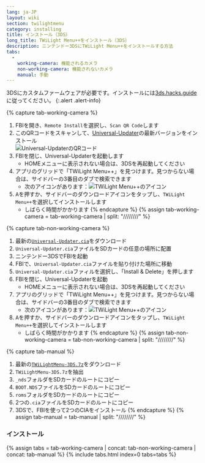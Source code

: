 ```yaml
---
lang: ja-JP
layout: wiki
section: twilightmenu
category: installing
title: インストール（3DS）
long_title: TWiLight Menu++をインストール（3DS）
description: ニンテンドー3DSにTWiLight Menu++をインストールする方法
tabs:
  - 
    working-camera: 機能されるカメラ
    non-working-camera: 機能されないカメラ
    manual: 手動
---
```


3DSにカスタムファームウェアが必要です。インストールには[3ds.hacks.guide](https://3ds.hacks.guide)に従ってください。
{:.alert .alert-info}

{% capture tab-working-camera %}
1. FBIを開き、`Remote Install`を選択し、`Scan QR Code`します
1. このQRコードをスキャンして、[Universal-Updater](https://github.com/Universal-Team/Universal-Updater)の最新バージョンをインストール<br> ![Universal-UpdaterのQRコード](https://db.universal-team.net/assets/images/qr/universal-updater-cia.png)
1. FBIを閉じ、Universal-Updaterを起動します
   - HOMEメニューに表示されない場合は、3DSを再起動してください
1. アプリのグリッドで「TWiLight Menu++」を見つけます。見つからない場合は、サイドバーの3番目のダブで検索できます
   - 次のアイコンがあります：![TWiLight Menu++のアイコン](https://raw.githubusercontent.com/DS-Homebrew/TWiLightMenu/master/booter/icon.bmp)
1. <kbd class="face">A</kbd>を押すか、サイドバーのダウンロードアイコンをタップし、`TWiLight Menu++`を選択してインストールします
   - しばらく時間がかかります
{% endcapture %}
{% assign tab-working-camera = tab-working-camera | split: "////////" %}

{% capture tab-non-working-camera %}
1. 最新の[`Universal-Updater.cia`](https://github.com/Universal-Team/Universal-Updater/releases/latest/download/Universal-Updater.cia)をダウンロード
1. `Universal-Updater.cia`ファイルをSDカードの任意の場所に配置
1. ニンテンドー3DSでFBIを起動
1. FBIで、`Universal-Updater.cia`ファイルを貼り付けた場所に移動
1. `Universal-Updater.cia`ファィルを選択し、「Install & Delete」を押します
1. FBIを閉じ、Universal-Updaterを起動
   - HOMEメニューに表示されない場合は、3DSを再起動してください
1. アプリのグリッドで「TWiLight Menu++」を見つけます。見つからない場合は、サイドバーの3番目のダブで検索できます
   - 次のアイコンがあります：![TWiLight Menu++のアイコン](https://raw.githubusercontent.com/DS-Homebrew/TWiLightMenu/master/booter/icon.bmp)
1. <kbd class="face">A</kbd>を押すか、サイドバーのダウンロードアイコンをタップし、`TWiLight Menu++`を選択してインストールします
   - しばらく時間がかかります
{% endcapture %}
{% assign tab-non-working-camera = tab-non-working-camera | split: "////////" %}

{% capture tab-manual %}
1. 最新の[`TWiLightMenu-3DS.7z`](https://github.com/DS-Homebrew/TWiLightMenu/releases/latest/download/TWiLightMenu-3DS.7z)をダウンロード
1. `TWiLightMenu-3DS.7z`を抽出
1. `_nds`フォルダをSDカードのルートにコピー
1. `BOOT.NDS`ファイルをSDカードのルートにコピー
1. `roms`フォルダをSDカードのルートにコピー
1. 2つの`.cia`ファイルをSDカードのルートにコピー
1. 3DSで、FBIを使って2つのCIAをインストール
{% endcapture %}
{% assign tab-manual = tab-manual | split: "////////" %}

### インストール

{% assign tabs = tab-working-camera | concat: tab-non-working-camera | concat: tab-manual %}
{% include tabs.html index=0 tabs=tabs %}
